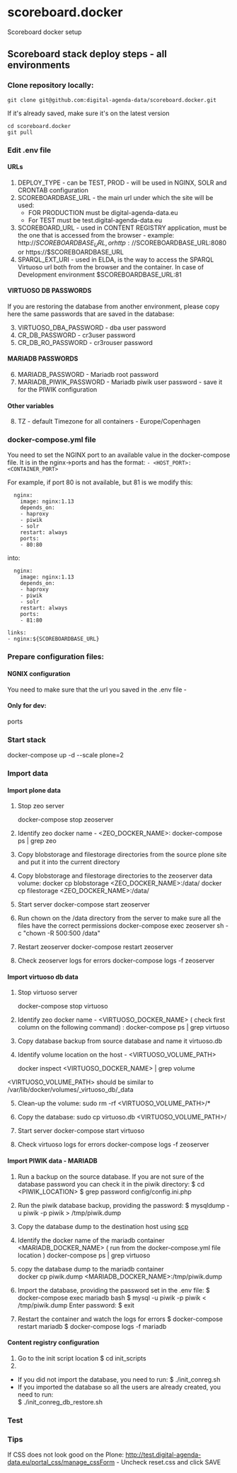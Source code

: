 # scoreboard.docker
Scoreboard docker setup

## Scoreboard stack deploy steps - all environments

### Clone repository locally:

    git clone git@github.com:digital-agenda-data/scoreboard.docker.git
    
 If it's already saved, make sure it's on the latest version

    cd scoreboard.docker
    git pull
 
### Edit .env file 

#### URLs
1. DEPLOY_TYPE - can be TEST, PROD - will be used in NGINX, SOLR and CRONTAB configuration
1. SCOREBOARDBASE_URL - the main url under which the site will be used:
    * FOR PRODUCTION must be digital-agenda-data.eu
    * For TEST must be test.digital-agenda-data.eu
2. SCOREBOARD_URL - used in CONTENT REGISTRY application, must be the one that is accessed from the browser - example:
 http://$SCOREBOARDBASE_URL, or  http://$SCOREBOARDBASE_URL:8080 or  https://$SCOREBOARDBASE_URL
3. SPARQL_EXT_URI - used in ELDA, is the way to access the SPARQL Virtuoso url both from the browser and the container. In case of Development environment $SCOREBOARDBASE_URL:81 
 
#### VIRTUOSO DB PASSWORDS 
If you are restoring the database from another environment, please copy here the same passwords that are saved in the database:

3. VIRTUOSO_DBA_PASSWORD - dba user password
4. CR_DB_PASSWORD - cr3user password
5. CR_DB_RO_PASSWORD - cr3rouser password


#### MARIADB PASSWORDS 

6. MARIADB_PASSWORD - Mariadb root password 
7. MARIADB_PIWIK_PASSWORD - Mariadb piwik user password - save it for the PIWIK configuration

#### Other variables
8. TZ - default Timezone for all containers - Europe/Copenhagen


### docker-compose.yml file

You need to set the NGINX port to an available value in the docker-compose file. It is in the nginx->ports and has the format:
`- <HOST_PORT>:<CONTAINER_PORT>`

For example, if port 80 is not available, but 81 is we modify this:

```
  nginx:
    image: nginx:1.13
    depends_on:
    - haproxy
    - piwik
    - solr
    restart: always
    ports:
    - 80:80
```
into:

```
  nginx:
    image: nginx:1.13
    depends_on:
    - haproxy
    - piwik
    - solr
    restart: always
    ports:
    - 81:80
```

    links:
    - nginx:${SCOREBOARDBASE_URL}






### Prepare configuration files:

#### NGNIX configuration

You need to make sure that the url you saved in the .env file - 

#### Only for dev:

ports


### Start stack

docker-compose up -d --scale plone=2

### Import data

#### Import plone data

1. Stop zeo server

    docker-compose stop zeoserver
    
2. Identify zeo docker name - <ZEO_DOCKER_NAME>:
      docker-compose ps  | grep zeo

3. Copy blobstorage and filestorage directories from the source plone site and put it into the current directory

4. Copy blobstorage and filestorage directories  to the zeoserver data volume:
    docker cp blobstorage <ZEO_DOCKER_NAME>:/data/
    docker cp filestorage <ZEO_DOCKER_NAME>:/data/
5. Start server
    docker-compose start zeoserver
6. Run chown on the /data directory from the server to make sure all the files have the correct permissions
    docker-compose exec zeoserver sh -c "chown -R 500:500 /data"
7. Restart zeoserver 
    docker-compose restart zeoserver
8. Check zeoserver logs for errors
    docker-compose logs -f zeoserver
    

#### Import virtuoso db data

1. Stop virtuoso server

    docker-compose stop virtuoso
    
2. Identify zeo docker name - <VIRTUOSO_DOCKER_NAME> ( check first column on the following command) :
      docker-compose ps  | grep virtuoso

3. Copy database backup from source database and name it virtuoso.db

4. Identify volume location on the host - <VIRTUOSO_VOLUME_PATH>

    docker inspect <VIRTUOSO_DOCKER_NAME> | grep volume

<VIRTUOSO_VOLUME_PATH> should be similar to /var/lib/docker/volumes/<STACKNAME>_virtuoso_db/_data
  
5. Clean-up the volume:
   sudo rm -rf <VIRTUOSO_VOLUME_PATH>/* 
   
6. Copy the database:
   sudo cp virtuoso.db <VIRTUOSO_VOLUME_PATH>/

5. Start server
    docker-compose start virtuoso

6. Check virtuoso logs for errors
    docker-compose logs -f zeoserver



#### Import PIWIK data - MARIADB

1. Run a backup on the source database. If you are not sure of the database password you can check it in the piwik directory:
    $ cd <PIWIK_LOCATION>
    $ grep password config/config.ini.php

2. Run the piwik database backup, providing the password:
    $ mysqldump -u piwik -p  piwik > /tmp/piwik.dump

3. Copy the database dump to the destination host using [scp](#copy-from-production)
  
4. Identify the docker name of the mariadb container <MARIADB_DOCKER_NAME>  ( run from the docker-compose.yml file location )
     docker-compose ps  | grep virtuoso

5. copy the database dump to the mariadb container  
    docker cp piwik.dump <MARIADB_DOCKER_NAME>:/tmp/piwik.dump
       
6. Import the database, providing the password set in the .env file:
    $ docker-compose exec mariadb bash
    $ mysql -u piwik -p piwik < /tmp/piwik.dump
      Enter password:
    $ exit
    
7. Restart the container and watch the logs for errors
    $ docker-compose restart mariadb
    $ docker-compose logs -f mariadb



#### Content registry configuration

1. Go to the init script location
     $ cd init_scripts
2.
  * If you did not import the database, you need to run:
     $ ./init_conreg.sh
  * If you imported the database so all the users are already created, you need to run:     
     $ ./init_conreg_db_restore.sh


### Test





### Tips
If CSS does not look good on the Plone:
http://test.digital-agenda-data.eu/portal_css/manage_cssForm - Uncheck reset.css and click SAVE
